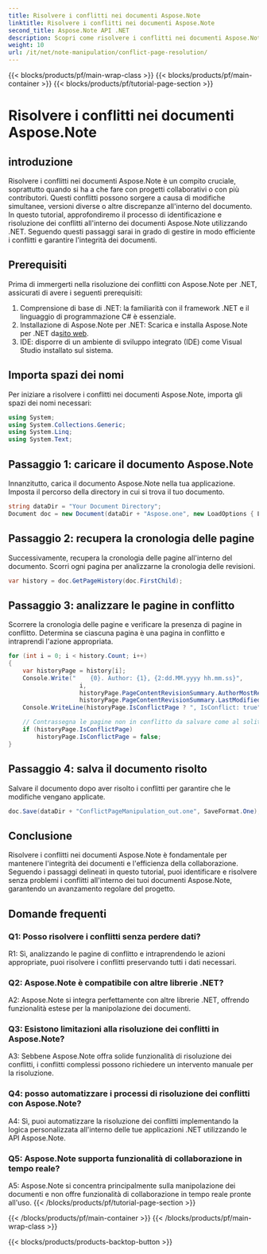```yaml
---
title: Risolvere i conflitti nei documenti Aspose.Note
linktitle: Risolvere i conflitti nei documenti Aspose.Note
second_title: Aspose.Note API .NET
description: Scopri come risolvere i conflitti nei documenti Aspose.Note utilizzando .NET. Guida passo passo per una risoluzione efficiente dei conflitti.
weight: 10
url: /it/net/note-manipulation/conflict-page-resolution/
---
```


{{< blocks/products/pf/main-wrap-class >}}
{{< blocks/products/pf/main-container >}}
{{< blocks/products/pf/tutorial-page-section >}}

# Risolvere i conflitti nei documenti Aspose.Note

## introduzione

Risolvere i conflitti nei documenti Aspose.Note è un compito cruciale, soprattutto quando si ha a che fare con progetti collaborativi o con più contributori. Questi conflitti possono sorgere a causa di modifiche simultanee, versioni diverse o altre discrepanze all'interno del documento. In questo tutorial, approfondiremo il processo di identificazione e risoluzione dei conflitti all'interno dei documenti Aspose.Note utilizzando .NET. Seguendo questi passaggi sarai in grado di gestire in modo efficiente i conflitti e garantire l'integrità dei documenti.

## Prerequisiti

Prima di immergerti nella risoluzione dei conflitti con Aspose.Note per .NET, assicurati di avere i seguenti prerequisiti:

1. Comprensione di base di .NET: la familiarità con il framework .NET e il linguaggio di programmazione C# è essenziale.
2.  Installazione di Aspose.Note per .NET: Scarica e installa Aspose.Note per .NET da[sito web](https://releases.aspose.com/note/net/).
3. IDE: disporre di un ambiente di sviluppo integrato (IDE) come Visual Studio installato sul sistema.

## Importa spazi dei nomi

Per iniziare a risolvere i conflitti nei documenti Aspose.Note, importa gli spazi dei nomi necessari:

```csharp
using System;
using System.Collections.Generic;
using System.Linq;
using System.Text;
```

## Passaggio 1: caricare il documento Aspose.Note

Innanzitutto, carica il documento Aspose.Note nella tua applicazione. Imposta il percorso della directory in cui si trova il tuo documento.

```csharp
string dataDir = "Your Document Directory";
Document doc = new Document(dataDir + "Aspose.one", new LoadOptions { LoadHistory = true });
```

## Passaggio 2: recupera la cronologia delle pagine

Successivamente, recupera la cronologia delle pagine all'interno del documento. Scorri ogni pagina per analizzarne la cronologia delle revisioni.

```csharp
var history = doc.GetPageHistory(doc.FirstChild);
```

## Passaggio 3: analizzare le pagine in conflitto

Scorrere la cronologia delle pagine e verificare la presenza di pagine in conflitto. Determina se ciascuna pagina è una pagina in conflitto e intraprendi l'azione appropriata.

```csharp
for (int i = 0; i < history.Count; i++)
{
    var historyPage = history[i];
    Console.Write("    {0}. Author: {1}, {2:dd.MM.yyyy hh.mm.ss}",
                    i,
                    historyPage.PageContentRevisionSummary.AuthorMostRecent,
                    historyPage.PageContentRevisionSummary.LastModifiedTime);
    Console.WriteLine(historyPage.IsConflictPage ? ", IsConflict: true" : string.Empty);

    // Contrassegna le pagine non in conflitto da salvare come al solito nella cronologia
    if (historyPage.IsConflictPage)
        historyPage.IsConflictPage = false;
}
```

## Passaggio 4: salva il documento risolto

Salvare il documento dopo aver risolto i conflitti per garantire che le modifiche vengano applicate.

```csharp
doc.Save(dataDir + "ConflictPageManipulation_out.one", SaveFormat.One);
```

## Conclusione

Risolvere i conflitti nei documenti Aspose.Note è fondamentale per mantenere l'integrità dei documenti e l'efficienza della collaborazione. Seguendo i passaggi delineati in questo tutorial, puoi identificare e risolvere senza problemi i conflitti all'interno dei tuoi documenti Aspose.Note, garantendo un avanzamento regolare del progetto.

## Domande frequenti

### Q1: Posso risolvere i conflitti senza perdere dati?

R1: Sì, analizzando le pagine di conflitto e intraprendendo le azioni appropriate, puoi risolvere i conflitti preservando tutti i dati necessari.

### Q2: Aspose.Note è compatibile con altre librerie .NET?

A2: Aspose.Note si integra perfettamente con altre librerie .NET, offrendo funzionalità estese per la manipolazione dei documenti.

### Q3: Esistono limitazioni alla risoluzione dei conflitti in Aspose.Note?

A3: Sebbene Aspose.Note offra solide funzionalità di risoluzione dei conflitti, i conflitti complessi possono richiedere un intervento manuale per la risoluzione.

### Q4: posso automatizzare i processi di risoluzione dei conflitti con Aspose.Note?

A4: Sì, puoi automatizzare la risoluzione dei conflitti implementando la logica personalizzata all'interno delle tue applicazioni .NET utilizzando le API Aspose.Note.

### Q5: Aspose.Note supporta funzionalità di collaborazione in tempo reale?

A5: Aspose.Note si concentra principalmente sulla manipolazione dei documenti e non offre funzionalità di collaborazione in tempo reale pronte all'uso.
{{< /blocks/products/pf/tutorial-page-section >}}

{{< /blocks/products/pf/main-container >}}
{{< /blocks/products/pf/main-wrap-class >}}

{{< blocks/products/products-backtop-button >}}
